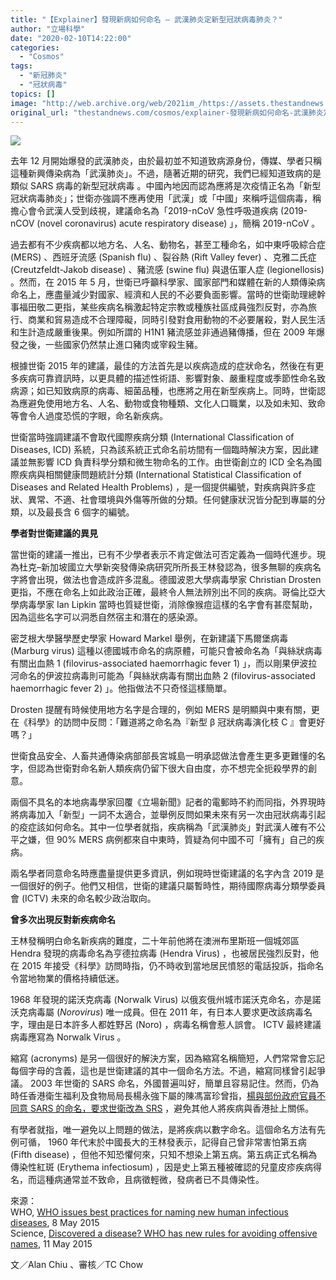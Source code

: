 ```yaml
---
title: "【Explainer】發現新病如何命名 — 武漢肺炎定新型冠狀病毒肺炎？"
author: "立場科學"
date: "2020-02-10T14:22:00"
categories:
  - "Cosmos"
tags:
  - "新冠肺炎"
  - "冠狀病毒"
topics: []
image: "http://web.archive.org/web/2021im_/https://assets.thestandnews.com/media/photos/Untitled-1-18_q17ko_Ajd6sK2.png"
original_url: "thestandnews.com/cosmos/explainer-發現新病如何命名-武漢肺炎定新型冠狀病毒肺炎"
---
```

![](http://web.archive.org/web/2021im_/https://assets.thestandnews.com/media/photos/Untitled-1-18_q17ko_Ajd6sK2.png)

去年 12 月開始爆發的武漢肺炎，由於最初並不知道致病源身份，傳媒、學者只稱這種新興傳染病為「武漢肺炎」。不過，隨著近期的研究，我們已經知道致病的是類似 SARS 病毒的新型冠狀病毒 。中國內地因而認為應將是次疫情正名為「新型冠狀病毒肺炎」；世衛亦強調不應再使用「武漢」或「中國」來稱呼這個病毒，稱擔心會令武漢人受到歧視，建議命名為「2019-nCoV 急性呼吸道疾病 (2019-nCOV (novel coronavirus) acute respiratory disease) 」，簡稱 2019-nCoV 。

過去都有不少疾病都以地方名、人名、動物名，甚至工種命名，如中東呼吸綜合症 (MERS) 、西班牙流感 (Spanish flu) 、裂谷熱 (Rift Valley fever) 、克雅二氏症 (Creutzfeldt-Jakob disease) 、豬流感 (swine flu) 與退伍軍人症 (legionellosis) 。然而，在 2015 年 5 月，世衛已呼籲科學家、國家部門和媒體在新的人類傳染病命名上，應盡量減少對國家、經濟和人民的不必要負面影響。當時的世衛助理總幹事福田敬二更指，某些疾病名稱激起特定宗教或種族社區成員強烈反對，亦為旅行、商業和貿易造成不合理障礙，同時引發對食用動物的不必要屠殺，對人民生活和生計造成嚴重後果。例如所謂的 H1N1 豬流感並非通過豬傳播，但在 2009 年爆發之後，一些國家仍然禁止進口豬肉或宰殺生豬。

根據世衛 2015 年的建議，最佳的方法首先是以疾病造成的症狀命名，然後在有更多疾病可靠資訊時，以更具體的描述性術語、影響對象、嚴重程度或季節性命名致病源；如已知致病原的病毒、細菌品種，也應將之用在新型疾病上。同時，世衛認為應避免使用地方名、人名、動物或食物種類、文化人口職業，以及如未知、致命等會令人過度恐慌的字眼，命名新疾病。

世衛當時強調建議不會取代國際疾病分類 (International Classification of Diseases, ICD) 系統，只為該系統正式命名前坊間有一個臨時解決方案，因此建議並無影響 ICD 負責科學分類和微生物命名的工作。由世衛創立的 ICD 全名為國際疾病與相關健康問題統計分類 (International Statistical Classification of Diseases and Related Health Problems) ，是一個提供編號，對疾病與許多症狀、異常、不適、社會環境與外傷等所做的分類。任何健康狀況皆分配到專屬的分類，以及最長含 6 個字的編號。

**學者對世衛建議的異見**

當世衛的建議一推出，已有不少學者表示不肯定做法可否定義為一個時代進步。現為杜克–新加坡國立大學新突發傳染病研究所所長王林發認為，很多無聊的疾病名字將會出現，做法也會造成許多混亂。德國波恩大學病毒學家 Christian Drosten 更指，不應在命名上如此政治正確，最終令人無法辨別出不同的疾病。哥倫比亞大學病毒學家 Ian Lipkin 當時也質疑世衛，消除像猴痘這樣的名字會有甚麼幫助，因為這些名字可以洞悉自然宿主和潛在的感染源。

密芝根大學醫學歷史學家 Howard Markel 舉例，在新建議下馬爾堡病毒 (Marburg virus) 這種以德國城市命名的病原體，可能只會被命名為「與絲狀病毒有關出血熱 1 (filovirus-associated haemorrhagic fever 1) 」，而以剛果伊波拉河命名的伊波拉病毒則可能為「與絲狀病毒有關出血熱 2 (filovirus-associated haemorrhagic fever 2) 」。他指做法不只奇怪這樣簡單。

Drosten 提醒有時候使用地方名字是合理的，例如 MERS 是明顯與中東有關，更在《科學》的訪問中反問：「難道將之命名為『新型 β 冠狀病毒演化枝 C 』會更好嗎？」

世衛食品安全、人畜共通傳染病部部長宮城島一明承認做法會產生更多更難懂的名字，但認為世衛對命名新人類疾病仍留下很大自由度，亦不想完全扼殺學界的創意。

兩個不具名的本地病毒學家回覆《立場新聞》記者的電郵時不約而同指，外界現時將病毒加入「新型」一詞不太適合，並舉例反問如果未來有另一次由冠狀病毒引起的疫症該如何命名。其中一位學者就指，疾病稱為「武漢肺炎」對武漢人確有不公平之嫌，但 90% MERS 病例都來自中東時，質疑為何中國不可「擁有」自己的疾病。

兩名學者同意命名時應盡量提供更多資訊，例如現時世衛建議的名字內含 2019 是一個很好的例子。他們又相信，世衛的建議只屬暫時性，期待國際病毒分類學委員會 (ICTV) 未來的命名較少政治取向。

**曾多次出現反對新疾病命名**

王林發稱明白命名新疾病的難度，二十年前他將在澳洲布里斯班一個城郊區 Hendra 發現的病毒命名為亨德拉病毒 (Hendra Virus) ，也被居民強烈反對，他在 2015 年接受《科學》訪問時指，仍不時收到當地居民憤怒的電話投訴，指命名令當地物業的價格持續低迷。

1968 年發現的諾沃克病毒 (Norwalk Virus) 以俄亥俄州城市諾沃克命名，亦是諾沃克病毒屬 (_Norovirus_) 唯一成員。但在 2011 年，有日本人要求更改該病毒名字，理由是日本許多人都姓野呂 (Noro) ，病毒名稱會惹人誤會。 ICTV 最終建議病毒應寫為 Norwalk Virus 。

縮寫 (acronyms) 是另一個很好的解決方案，因為縮寫名稱簡短，人們常常會忘記每個字母的含義，這也是世衛建議的其中一個命名方法。不過，縮寫同樣曾引起爭議。 2003 年世衛的 SARS 命名，外國普遍叫好，簡單且容易記住。然而，仍為時任香港衛生福利及食物局局長楊永強下屬的陳馮富珍曾指，[楊與部份政府官員不同意 SARS 的命名，要求世衛改為 SRS](http://web.archive.org/web/20211229132153/https://www.legco.gov.hk/yr03-04/chinese/sc/sc_sars/reports/ch5.pdf) ，避免其他人將疾病與香港扯上關係。

有學者就指，唯一避免以上問題的做法，是將疾病以數字命名。這個命名方法有先例可循， 1960 年代末於中國長大的王林發表示，記得自己曾非常害怕第五病 (Fifth disease) ，但他不知恐懼何來，只知不想染上第五病。第五病正式名稱為傳染性紅斑 (Erythema infectiosum) ，因是史上第五種被確認的兒童皮疹疾病得名，而這種病通常並不致命，且病徵輕微，發病者已不具傳染性。

來源：  
WHO, [WHO issues best practices for naming new human infectious diseases](http://web.archive.org/web/20211229132153/https://www.who.int/mediacentre/news/notes/2015/naming-new-diseases/en/), 8 May 2015  
Science, [Discovered a disease? WHO has new rules for avoiding offensive names](http://web.archive.org/web/20211229132153/https://www.sciencemag.org/news/2015/05/discovered-disease-who-has-new-rules-avoiding-offensive-names), 11 May 2015

文／Alan Chiu 、審核／TC Chow